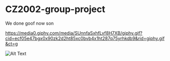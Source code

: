 # CZ2002-group-project

We done goof now son

https://media0.giphy.com/media/SUnnfaSxhfLvf8H7XB/giphy.gif?cid=ecf05e47bgx0x90zk2d2ht85xc0bvb4x1ht287q75yrhkdb9&rid=giphy.gif&ct=g

![Alt Text](https://c.tenor.com/f4MzvvjwUhAAAAAC/spongebob-mocking.gif)
